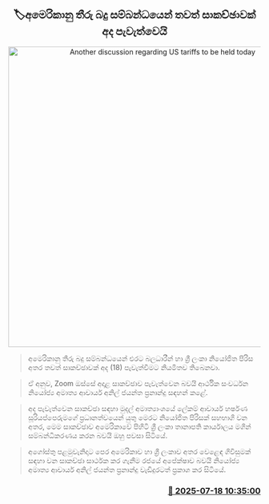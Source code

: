 <p align='center'><b><h2 align='center' title='Another discussion regarding US tariffs to be held today'>🏷අමෙරිකානු තීරු බදු සම්බන්ධයෙන් තවත් සාකච්ඡාවක් අද පැවැත්වෙයි</h2></b></p>
<p align='center'><img src='https://helakuru.sgp1.cdn.digitaloceanspaces.com/esana/images/lib/srilanka-us-archived.jpg' width='600' alt='Another discussion regarding US tariffs to be held today'></p>

> අමෙරිකානු තීරු බදු සම්බන්ධයෙන් එරට බලධාරීන් හා ශ්‍රී ලංකා නියෝජිත පිරිස අතර තවත් සාකච්ඡාවක් අද (18) පැවැත්වීමට නියමිතව තිබෙනවා.

> ඒ අනුව, Zoom ඔස්සේ අදාළ සාකච්ඡාව පැවැත්වෙන බවයි ආර්ථික සංවර්ධන නියෝජ්‍ය අමාත්‍ය ආචාර්ය අනිල් ජයන්ත ප්‍රනාන්දු සඳහන් කළේ.

> අද පැවැත්වෙන සාකච්ඡා සඳහා මුදල් අමාත්‍යාංශයේ ලේකම් ආචාර්ය හර්ෂණ සූරියප්පෙරුමගේ ප්‍රධානත්වයෙන් යුතු මෙරට නියෝජිත පිරිසක් සහභාගි වන අතර, මෙම සාකච්ඡාව අමෙරිකාවේ පිහිටි ශ්‍රී ලංකා තානාපති කාර්යාලය මගින් සම්බන්ධීකරණය කරන බවයි ඔහු පවසා සිටියේ.

> අගෝස්තු පළමුවැනිදාට පෙර අමෙරිකාව හා ශ්‍රී ලංකාව අතර වෙළෙඳ ගිවිසුමක් සඳහා වන සාකච්ඡා සාර්ථක කර ගැනීම රජයේ අපේක්ෂාව බවයි නියෝජ්‍ය අමාත්‍ය ආචාර්ය අනිල් ජයන්ත ප්‍රනාන්දු වැඩිදුරටත් ප්‍රකාශ කර සිටියේ.



<h3 align='right'><a href='https://www.helakuru.lk/esana/p/111961/'>📅 2025-07-18 10:35:00</a></h3>
